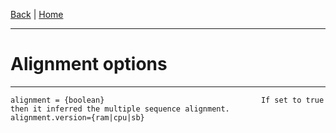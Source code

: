 [Back](./Index) | [Home](../Home)

---
#  Alignment options
---

    alignment = {boolean}                                   If set to true then it inferred the multiple sequence alignment.
    alignment.version={ram|cpu|sb}                          




